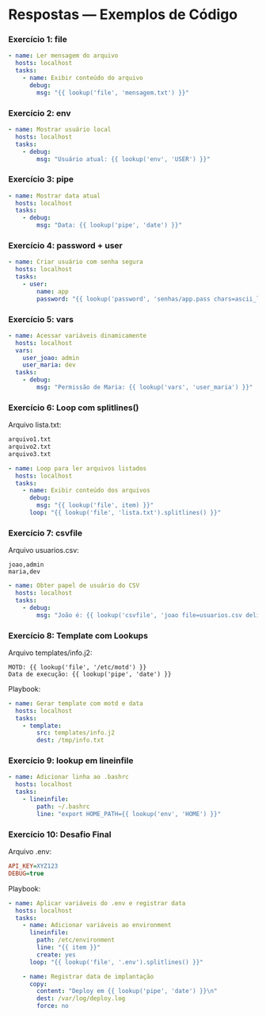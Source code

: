 # Respostas — Exemplos de Código
### Exercício 1: file
``` yaml
- name: Ler mensagem do arquivo
  hosts: localhost
  tasks:
    - name: Exibir conteúdo do arquivo
      debug:
        msg: "{{ lookup('file', 'mensagem.txt') }}"
```

### Exercício 2: env
``` yaml
- name: Mostrar usuário local
  hosts: localhost
  tasks:
    - debug:
        msg: "Usuário atual: {{ lookup('env', 'USER') }}"
```

### Exercício 3: pipe
``` yaml
- name: Mostrar data atual
  hosts: localhost
  tasks:
    - debug:
        msg: "Data: {{ lookup('pipe', 'date') }}"
```

### Exercício 4: password + user
``` yaml
- name: Criar usuário com senha segura
  hosts: localhost
  tasks:
    - user:
        name: app
        password: "{{ lookup('password', 'senhas/app.pass chars=ascii_letters length=12') | password_hash('sha512') }}"
```

### Exercício 5: vars
``` yaml
- name: Acessar variáveis dinamicamente
  hosts: localhost
  vars:
    user_joao: admin
    user_maria: dev
  tasks:
    - debug:
        msg: "Permissão de Maria: {{ lookup('vars', 'user_maria') }}"
```

### Exercício 6: Loop com splitlines()
Arquivo lista.txt:

``` txt
arquivo1.txt
arquivo2.txt
arquivo3.txt
```

``` yaml
- name: Loop para ler arquivos listados
  hosts: localhost
  tasks:
    - name: Exibir conteúdo dos arquivos
      debug:
        msg: "{{ lookup('file', item) }}"
      loop: "{{ lookup('file', 'lista.txt').splitlines() }}"
```

### Exercício 7: csvfile
Arquivo usuarios.csv:

``` pgsql
joao,admin
maria,dev
```
``` yaml
- name: Obter papel de usuário do CSV
  hosts: localhost
  tasks:
    - debug:
        msg: "João é: {{ lookup('csvfile', 'joao file=usuarios.csv delimiter=,') }}"
```

### Exercício 8: Template com Lookups
Arquivo templates/info.j2:

``` jinja
MOTD: {{ lookup('file', '/etc/motd') }}
Data de execução: {{ lookup('pipe', 'date') }}
```

Playbook:

``` yaml
- name: Gerar template com motd e data
  hosts: localhost
  tasks:
    - template:
        src: templates/info.j2
        dest: /tmp/info.txt
```

### Exercício 9: lookup em lineinfile
``` yaml
- name: Adicionar linha ao .bashrc
  hosts: localhost
  tasks:
    - lineinfile:
        path: ~/.bashrc
        line: "export HOME_PATH={{ lookup('env', 'HOME') }}"
```

### Exercício 10: Desafio Final
Arquivo .env:

``` ini
API_KEY=XYZ123
DEBUG=true
```

Playbook:

``` yaml
- name: Aplicar variáveis do .env e registrar data
  hosts: localhost
  tasks:
    - name: Adicionar variáveis ao environment
      lineinfile:
        path: /etc/environment
        line: "{{ item }}"
        create: yes
      loop: "{{ lookup('file', '.env').splitlines() }}"

    - name: Registrar data de implantação
      copy:
        content: "Deploy em {{ lookup('pipe', 'date') }}\n"
        dest: /var/log/deploy.log
        force: no
```